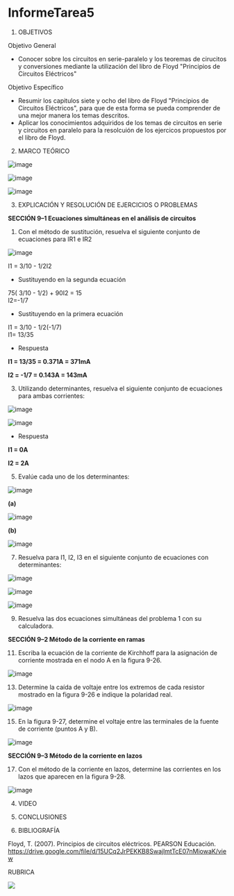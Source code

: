 # InformeTarea5

1. OBJETIVOS

Objetivo General

* Conocer sobre los circuitos en serie-paralelo y los teoremas de cirucitos y conversiones mediante la utilización del libro de Floyd "Principios de Circuitos Eléctricos"

Objetivo Específico

* Resumir los capitulos siete y ocho del libro de Floyd "Principios de Circuitos Eléctricos", para que de esta forma se pueda comprender de una mejor manera los temas descritos.
* Aplicar los conocimientos adquiridos de los temas de circuitos en serie y circuitos en paralelo para la resolcuión de los ejercicos propuestos por el libro de Floyd.

2. MARCO TEÓRICO 

![image](https://user-images.githubusercontent.com/93734334/148144671-9f47e474-2ac8-4e60-b3a7-7ab30fdb2f57.png)

![image](https://user-images.githubusercontent.com/93734334/148148554-56f33d23-d6a6-4852-9bf8-f3e250c1999a.png)

![image](https://user-images.githubusercontent.com/93734334/148153915-8766e2df-37ff-474d-b716-d17c73cb01ed.png)

3. EXPLICACIÓN Y RESOLUCIÓN DE EJERCICIOS O PROBLEMAS

**SECCIÓN 9–1 Ecuaciones simultáneas en el análisis de circuitos**

1. Con el método de sustitución, resuelva el siguiente conjunto de ecuaciones para IR1 e IR2

![image](https://user-images.githubusercontent.com/93734334/148150320-2357822f-134b-4912-a53b-2a93fba4fcbc.png)

I1 = 3/10 - 1/2I2

* Sustituyendo en la segunda ecuación

75( 3/10 - 1/2) + 90I2 = 15                                                                                                                                                       
I2=-1/7

* Sustituyendo en la primera ecuación

I1 = 3/10 - 1/2(-1/7)                                                                                                                                                             
I1= 13/35

* Respuesta

**I1 = 13/35 = 0.371A = 371mA**

**I2 = -1/7 = 0.143A = 143mA**
 
3. Utilizando determinantes, resuelva el siguiente conjunto de ecuaciones para ambas corrientes:

![image](https://user-images.githubusercontent.com/93734334/148150342-c765d684-c969-43f1-b26e-3046ccbd8d61.png)

![image](https://user-images.githubusercontent.com/93734334/148291021-477256b1-dd51-447b-97c9-16f063fba9db.png)

* Respuesta

**I1 = 0A**

**I2 = 2A**

5. Evalúe cada uno de los determinantes:

![image](https://user-images.githubusercontent.com/93734334/148150288-141106d1-0220-42d1-9bb8-1fced0f4f01d.png)

**(a)**

![image](https://user-images.githubusercontent.com/93734334/148294119-c4cb4c26-b5e0-43a8-8554-340c32c4cc30.png)

**(b)**

![image](https://user-images.githubusercontent.com/93734334/148294916-affd3b7d-77f6-4bda-9472-c1f3d9f67efa.png)

7. Resuelva para I1, I2, I3 en el siguiente conjunto de ecuaciones con determinantes:

![image](https://user-images.githubusercontent.com/93734334/148150421-dc74fc7d-7f36-4c7d-9751-0badaee4197c.png)

![image](https://user-images.githubusercontent.com/93734334/148295743-775a4a28-9e3a-4e7d-8e87-db1bb5a85097.png)

![image](https://user-images.githubusercontent.com/93734334/148296295-de84c517-acf2-42a8-8a55-e43ec50729ea.png)

9. Resuelva las dos ecuaciones simultáneas del problema 1 con su calculadora.

**SECCIÓN 9–2 Método de la corriente en ramas**

11. Escriba la ecuación de la corriente de Kirchhoff para la asignación de corriente mostrada en el nodo A
en la figura 9-26.

![image](https://user-images.githubusercontent.com/93734334/148150521-a9b7d19e-2bb0-4a21-a5f5-3d73020f4514.png)

13. Determine la caída de voltaje entre los extremos de cada resistor mostrado en la figura 9-26 e indique
la polaridad real.

![image](https://user-images.githubusercontent.com/93734334/148150521-a9b7d19e-2bb0-4a21-a5f5-3d73020f4514.png)

15. En la figura 9-27, determine el voltaje entre las terminales de la fuente de corriente (puntos A y B).

![image](https://user-images.githubusercontent.com/93734334/148150620-d6bb8ee1-bdb0-42a0-86bc-5783cbd3c909.png)

**SECCIÓN 9–3 Método de la corriente en lazos**

17. Con el método de la corriente en lazos, determine las corrientes en los lazos que aparecen en la figura 9-28.

![image](https://user-images.githubusercontent.com/93734334/148150684-2d5cf762-7dbd-4cd5-a77c-a7cfe1561b92.png)

4. VIDEO

5. CONCLUSIONES

6. BIBLIOGRAFÍA

Floyd, T. (2007). Principios de circuitos eléctricos. PEARSON Educación. https://drive.google.com/file/d/15UCq2JrPEKKB8SwajlmtTcE07nMiowaK/view

RUBRICA

![](https://github.com/doalulema/InformeTarea/blob/main/Tarea.png)
